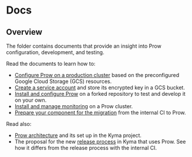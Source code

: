 # Docs

## Overview

The folder contains documents that provide an insight into Prow configuration, development, and testing.

<!-- Update the list each time you modify the document structure in this folder. -->

Read the documents to learn how to:

- [Configure Prow on a production cluster](./production-cluster-configuration.md) based on the preconfigured Google Cloud Storage (GCS) resources.
- [Create a service account](./prow-secrets-management.md) and store its encrypted key in a GCS bucket.
- [Install and configure Prow](./prow-installation-on-forks.md) on a forked repository to test and develop it on your own.
- [Install and manage monitoring](./prow-monitoring.md) on a Prow cluster.
- [Prepare your component for the migration](./migration-guide.md) from the internal CI to Prow.

Read also:

 - [Prow architecture](./prow-architecture.md) and its set up in the Kyma project.
 - The proposal for the new [release process](./kyma-release-process.md) in Kyma that uses Prow. See how it differs from the release process with the internal CI.
